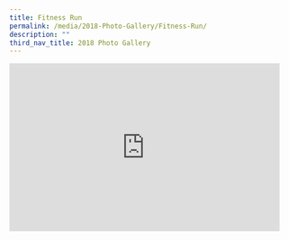 ```yaml
---
title: Fitness Run
permalink: /media/2018-Photo-Gallery/Fitness-Run/
description: ""
third_nav_title: 2018 Photo Gallery
---
```

<iframe allowfullscreen="true" height="299" width="480" frameborder="0" src="https://docs.google.com/presentation/d/e/2PACX-1vQ1VYp3TF2ROZuo1hYML_DgBaQxN_dA4PNrWeE66SKThRHeQ6i0rPD1Ty2i4LoiUHU2YBv86AzTfUvN/embed?start=false&amp;loop=false&amp;delayms=3000"></iframe>